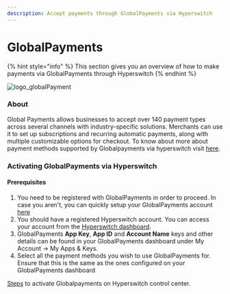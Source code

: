 ```yaml
---
description: Accept payments through GlobalPayments via Hyperswitch
---
```


# GlobalPayments

{% hint style="info" %}
This section gives you an overview of how to make payments via GlobalPayments through Hyperswitch
{% endhint %}

![logo\_globalPayment](https://payswitcher.com/icons/homePageIcons/logos/GlobalPaymentsLogo.svg)

### About

Global Payments allows businesses to accept over 140 payment types across several channels with industry-specific solutions. Merchants can use it to set up subscriptions and recurring automatic payments, along with multiple customizable options for checkout. To know about more about payment methods supported by Globalpayments via hyperswitch visit [here](https://payswitcher.com/pm-list).

### Activating GlobalPayments via Hyperswitch

#### Prerequisites

1. You need to be registered with GlobalPayments in order to proceed. In case you aren't, you can quickly setup your GlobalPayments account [here](https://www.globalpayments.com/en-ap)
2. You should have a registered Hyperswitch account. You can access your account from the [Hyperswitch dashboard](https://app.payswitcher.com/register).
3. GlobalPayments **App Key**, **App ID** and **Account Name** keys and other details can be found in your GlobalPayments dashboard under My Account -> My Apps & Keys.
4. Select all the payment methods you wish to use GlobalPayments for. Ensure that this is the same as the ones configured on your GlobalPayments dashboard

[Steps](https://docs.payswitcher.com/hyperswitch-cloud/connectors/activate-connector-on-hyperswitch) to activate Globalpayments on Hyperswitch control center.
